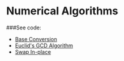 # Numerical Algorithms

###See code:
- [Base Conversion](./__init__.py)
- [Euclid's GCD Algorithm](./__init__.py)
- [Swap In-place](./__init__.py)